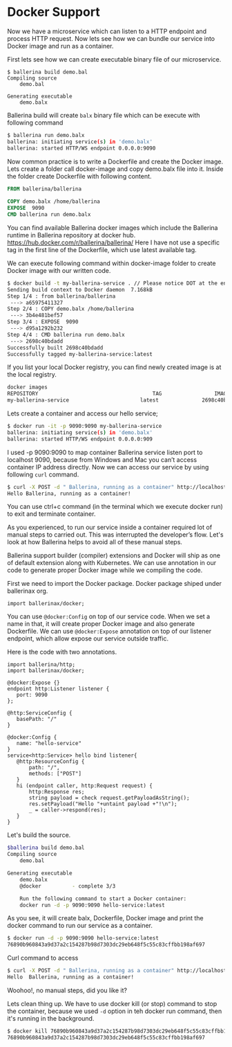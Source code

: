 # Docker Support

Now we have a microservice which can listen to a HTTP endpoint and process HTTP request. Now lets see how we can bundle our service into Docker image and run as a container.

First lets see how we can create executable binary file of our microservice.

```
$ ballerina build demo.bal
Compiling source
    demo.bal

Generating executable
    demo.balx
```
Ballerina build will create `balx` binary file which can be execute with following command

```bash
$ ballerina run demo.balx 
ballerina: initiating service(s) in 'demo.balx'
ballerina: started HTTP/WS endpoint 0.0.0.0:9090
```

Now common practice is to write a Dockerfile and create the Docker image. Lets create a folder call docker-image and copy demo.balx file into it. Inside the folder create Dockerfile with following content.

```Dockerfile
FROM ballerina/ballerina
  
COPY demo.balx /home/ballerina
EXPOSE  9090
CMD ballerina run demo.balx
```

You can find available Ballerina docker images which include the Ballerina runtime in Ballerina repository at docker hub. https://hub.docker.com/r/ballerina/ballerina/ Here I have not use a specific tag in the first line of the Dockerfile, which use latest available tag. 

We can execute following command within docker-image folder to create Docker image with our written code.

```bash
$ docker build -t my-ballerina-service . // Please notice DOT at the end
Sending build context to Docker daemon  7.168kB
Step 1/4 : from ballerina/ballerina
 ---> a65975411327
Step 2/4 : COPY demo.balx /home/ballerina
 ---> 3b4e481bef57
Step 3/4 : EXPOSE  9090
 ---> d95a1292b232
Step 4/4 : CMD ballerina run demo.balx
 ---> 2698c40bdadd
Successfully built 2698c40bdadd
Successfully tagged my-ballerina-service:latest
```

If you list your local Docker registry, you can find newly created image is at the local registry.

```bash
docker images
REPOSITORY                                     TAG                 IMAGE ID                 CREATED             SIZE
my-ballerina-service                       latest              2698c40bdadd        2 hours ago         127MB
```

Lets create a container and access our hello service;

```bash
$ docker run -it -p 9090:9090 my-ballerina-service
ballerina: initiating service(s) in 'demo.balx'
ballerina: started HTTP/WS endpoint 0.0.0.0:909
```

I used -p 9090:9090 to map container Ballerina service listen port to localhost 9090, because from Windows and Mac you can’t access container IP address directly. Now we can access our service by using following `curl` command.

```bash
$ curl -X POST -d " Ballerina, running as a container" http://localhost:9090
Hello Ballerina, running as a container!
```
You can use ctrl+c command  (in the terminal which we execute docker run)  to exit and terminate container.

As you experienced, to run our service inside a container required lot of manual steps to carried out.  This was interrupted the developer’s flow. Let's look at how Ballerina helps to avoid all of these manual steps.

Ballerina support builder (compiler) extensions and Docker will ship as one of default extension along with Kubernetes. We can use annotation in our code to generate proper Docker image while we compiling the code.

First we need to import the Docker package. Docker package shiped under ballerinax org.

```ballerina
import ballerinax/docker;
```

You can use `@docker:Config` on top of our service code. When we set a name in that, it will create proper Docker image and also generate Dockerfile. We can use `@docker:Expose` annotation on top of our listener endpoint, which allow expose our service outside traffic.

Here is the code with two annotations.

```ballerina
import ballerina/http;
import ballerinax/docker;

@docker:Expose {}
endpoint http:Listener listener {
   port: 9090
};

@http:ServiceConfig {
   basePath: "/"
}

@docker:Config {
   name: "hello-service"
}
service<http:Service> hello bind listener{
   @http:ResourceConfig {
       path: "/",
       methods: ["POST"]
   }
   hi (endpoint caller, http:Request request) {
       http:Response res;
       string payload = check request.getPayloadAsString();
       res.setPayload("Hello "+untaint payload +"!\n");
       _ = caller->respond(res);
   }
}
```

Let's build the source.

```bash
$ballerina build demo.bal 
Compiling source
    demo.bal

Generating executable
    demo.balx
	@docker 		 - complete 3/3 

	Run the following command to start a Docker container:
	docker run -d -p 9090:9090 hello-service:latest
```

As you see, it will create balx, Dockerfile, Docker image and print the docker command to run our service as a container.

```bash
$ docker run -d -p 9090:9090 hello-service:latest
76890b960843a9d37a2c154287b98d7303dc29eb648f5c55c83cffbb198af697
```

Curl command to access

```bash
$ curl -X POST -d " Ballerina, running as a container" http://localhost:9090
Hello  Ballerina, running as a container!
```

Woohoo!, no manual steps, did you like it?

Lets clean thing up. We have to use docker kill (or stop) command to stop the container, because we used `-d` option in teh docker run command, then it's running in the background.  

```bash
$ docker kill 76890b960843a9d37a2c154287b98d7303dc29eb648f5c55c83cffbb198af697
76890b960843a9d37a2c154287b98d7303dc29eb648f5c55c83cffbb198af697
```


